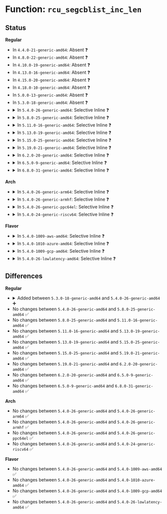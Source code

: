 # Function: <code>rcu_segcblist_inc_len</code>

## Status
<b>Regular</b>
<ul>
<li>
In <code>4.4.0-21-generic-amd64</code>: Absent ❓
</li>
<li>
In <code>4.8.0-22-generic-amd64</code>: Absent ❓
</li>
<li>
In <code>4.10.0-19-generic-amd64</code>: Absent ❓
</li>
<li>
In <code>4.13.0-16-generic-amd64</code>: Absent ❓
</li>
<li>
In <code>4.15.0-20-generic-amd64</code>: Absent ❓
</li>
<li>
In <code>4.18.0-10-generic-amd64</code>: Absent ❓
</li>
<li>
In <code>5.0.0-13-generic-amd64</code>: Absent ❓
</li>
<li>
In <code>5.3.0-18-generic-amd64</code>: Absent ❓
</li>
<li>
<details>
<summary>In <code>5.4.0-26-generic-amd64</code>: Selective Inline ❓</summary>

```c
void rcu_segcblist_inc_len(struct rcu_segcblist * rsclp)
```

```json
{
  "name": "rcu_segcblist_inc_len",
  "collision_type": "Unique Global",
  "inline_type": "Selective",
  "funcs": [
    {
      "addr": 18446744071580070532,
      "name": "rcu_segcblist_inc_len",
      "external": true,
      "loc": "kernel/rcu/rcu_segcblist.c:126",
      "file": "kernel/rcu/rcu_segcblist.c",
      "inline": "not declared, inlined",
      "caller_inline": [
        "kernel/rcu/rcu_segcblist.c:rcu_segcblist_entrain",
        "kernel/rcu/rcu_segcblist.c:rcu_segcblist_enqueue"
      ],
      "caller_func": []
    }
  ],
  "symbols": [
    {
      "addr": 18446744071580070016,
      "name": "rcu_segcblist_inc_len",
      "section": ".text",
      "bind": "STB_GLOBAL",
      "size": 35
    }
  ]
}
```
</details>
</li>
<li>
<details>
<summary>In <code>5.8.0-25-generic-amd64</code>: Selective Inline ❓</summary>

```c
void rcu_segcblist_inc_len(struct rcu_segcblist * rsclp)
```

```json
{
  "name": "rcu_segcblist_inc_len",
  "collision_type": "Unique Global",
  "inline_type": "Selective",
  "funcs": [
    {
      "addr": 18446744071580129300,
      "name": "rcu_segcblist_inc_len",
      "external": true,
      "loc": "kernel/rcu/rcu_segcblist.c:117",
      "file": "kernel/rcu/rcu_segcblist.c",
      "inline": "not declared, inlined",
      "caller_inline": [
        "kernel/rcu/rcu_segcblist.c:rcu_segcblist_entrain",
        "kernel/rcu/rcu_segcblist.c:rcu_segcblist_enqueue"
      ],
      "caller_func": []
    }
  ],
  "symbols": [
    {
      "addr": 18446744071580128864,
      "name": "rcu_segcblist_inc_len",
      "section": ".text",
      "bind": "STB_GLOBAL",
      "size": 35
    }
  ]
}
```
</details>
</li>
<li>
<details>
<summary>In <code>5.11.0-16-generic-amd64</code>: Selective Inline ❓</summary>

```c
void rcu_segcblist_inc_len(struct rcu_segcblist * rsclp)
```

```json
{
  "name": "rcu_segcblist_inc_len",
  "collision_type": "Unique Global",
  "inline_type": "Selective",
  "funcs": [
    {
      "addr": 18446744071580107492,
      "name": "rcu_segcblist_inc_len",
      "external": true,
      "loc": "kernel/rcu/rcu_segcblist.c:117",
      "file": "kernel/rcu/rcu_segcblist.c",
      "inline": "not declared, inlined",
      "caller_inline": [
        "kernel/rcu/rcu_segcblist.c:rcu_segcblist_entrain",
        "kernel/rcu/rcu_segcblist.c:rcu_segcblist_enqueue"
      ],
      "caller_func": []
    }
  ],
  "symbols": [
    {
      "addr": 18446744071580107056,
      "name": "rcu_segcblist_inc_len",
      "section": ".text",
      "bind": "STB_GLOBAL",
      "size": 35
    }
  ]
}
```
</details>
</li>
<li>
<details>
<summary>In <code>5.13.0-19-generic-amd64</code>: Selective Inline ❓</summary>

```c
void rcu_segcblist_inc_len(struct rcu_segcblist * rsclp)
```

```json
{
  "name": "rcu_segcblist_inc_len",
  "collision_type": "Unique Global",
  "inline_type": "Selective",
  "funcs": [
    {
      "addr": 18446744071580111108,
      "name": "rcu_segcblist_inc_len",
      "external": true,
      "loc": "kernel/rcu/rcu_segcblist.c:229",
      "file": "kernel/rcu/rcu_segcblist.c",
      "inline": "not declared, inlined",
      "caller_inline": [
        "kernel/rcu/rcu_segcblist.c:rcu_segcblist_entrain",
        "kernel/rcu/rcu_segcblist.c:rcu_segcblist_enqueue"
      ],
      "caller_func": []
    }
  ],
  "symbols": [
    {
      "addr": 18446744071580110576,
      "name": "rcu_segcblist_inc_len",
      "section": ".text",
      "bind": "STB_GLOBAL",
      "size": 35
    }
  ]
}
```
</details>
</li>
<li>
<details>
<summary>In <code>5.15.0-25-generic-amd64</code>: Selective Inline ❓</summary>

```c
void rcu_segcblist_inc_len(struct rcu_segcblist * rsclp)
```

```json
{
  "name": "rcu_segcblist_inc_len",
  "collision_type": "Unique Global",
  "inline_type": "Selective",
  "funcs": [
    {
      "addr": 18446744071580252429,
      "name": "rcu_segcblist_inc_len",
      "external": true,
      "loc": "kernel/rcu/rcu_segcblist.c:229",
      "file": "kernel/rcu/rcu_segcblist.c",
      "inline": "not declared, inlined",
      "caller_inline": [
        "kernel/rcu/rcu_segcblist.c:rcu_segcblist_entrain",
        "kernel/rcu/rcu_segcblist.c:rcu_segcblist_enqueue"
      ],
      "caller_func": []
    }
  ],
  "symbols": [
    {
      "addr": 18446744071580251888,
      "name": "rcu_segcblist_inc_len",
      "section": ".text",
      "bind": "STB_GLOBAL",
      "size": 35
    }
  ]
}
```
</details>
</li>
<li>
<details>
<summary>In <code>5.19.0-21-generic-amd64</code>: Selective Inline ❓</summary>

```c
void rcu_segcblist_inc_len(struct rcu_segcblist * rsclp)
```

```json
{
  "name": "rcu_segcblist_inc_len",
  "collision_type": "Unique Global",
  "inline_type": "Selective",
  "funcs": [
    {
      "addr": 18446744071580421069,
      "name": "rcu_segcblist_inc_len",
      "external": true,
      "loc": "kernel/rcu/rcu_segcblist.c:229",
      "file": "kernel/rcu/rcu_segcblist.c",
      "inline": "not declared, inlined",
      "caller_inline": [
        "kernel/rcu/rcu_segcblist.c:rcu_segcblist_entrain",
        "kernel/rcu/rcu_segcblist.c:rcu_segcblist_enqueue"
      ],
      "caller_func": []
    }
  ],
  "symbols": [
    {
      "addr": 18446744071580420416,
      "name": "rcu_segcblist_inc_len",
      "section": ".text",
      "bind": "STB_GLOBAL",
      "size": 43
    }
  ]
}
```
</details>
</li>
<li>
<details>
<summary>In <code>6.2.0-20-generic-amd64</code>: Selective Inline ❓</summary>

```c
void rcu_segcblist_inc_len(struct rcu_segcblist * rsclp)
```

```json
{
  "name": "rcu_segcblist_inc_len",
  "collision_type": "Unique Global",
  "inline_type": "Selective",
  "funcs": [
    {
      "addr": 18446744071580660925,
      "name": "rcu_segcblist_inc_len",
      "external": true,
      "loc": "kernel/rcu/rcu_segcblist.c:229",
      "file": "kernel/rcu/rcu_segcblist.c",
      "inline": "not declared, inlined",
      "caller_inline": [
        "kernel/rcu/rcu_segcblist.c:rcu_segcblist_entrain",
        "kernel/rcu/rcu_segcblist.c:rcu_segcblist_enqueue"
      ],
      "caller_func": []
    }
  ],
  "symbols": [
    {
      "addr": 18446744071580660112,
      "name": "rcu_segcblist_inc_len",
      "section": ".text",
      "bind": "STB_GLOBAL",
      "size": 43
    }
  ]
}
```
</details>
</li>
<li>
<details>
<summary>In <code>6.5.0-9-generic-amd64</code>: Selective Inline ❓</summary>

```c
void rcu_segcblist_inc_len(struct rcu_segcblist * rsclp)
```

```json
{
  "name": "rcu_segcblist_inc_len",
  "collision_type": "Unique Global",
  "inline_type": "Selective",
  "funcs": [
    {
      "addr": 18446744071580737117,
      "name": "rcu_segcblist_inc_len",
      "external": true,
      "loc": "kernel/rcu/rcu_segcblist.c:229",
      "file": "kernel/rcu/rcu_segcblist.c",
      "inline": "not declared, inlined",
      "caller_inline": [
        "kernel/rcu/rcu_segcblist.c:rcu_segcblist_entrain",
        "kernel/rcu/rcu_segcblist.c:rcu_segcblist_enqueue"
      ],
      "caller_func": []
    }
  ],
  "symbols": [
    {
      "addr": 18446744071580736304,
      "name": "rcu_segcblist_inc_len",
      "section": ".text",
      "bind": "STB_GLOBAL",
      "size": 43
    }
  ]
}
```
</details>
</li>
<li>
<details>
<summary>In <code>6.8.0-31-generic-amd64</code>: Selective Inline ❓</summary>

```c
void rcu_segcblist_inc_len(struct rcu_segcblist * rsclp)
```

```json
{
  "name": "rcu_segcblist_inc_len",
  "collision_type": "Unique Global",
  "inline_type": "Selective",
  "funcs": [
    {
      "addr": 18446744071580822125,
      "name": "rcu_segcblist_inc_len",
      "external": true,
      "loc": "kernel/rcu/rcu_segcblist.c:229",
      "file": "kernel/rcu/rcu_segcblist.c",
      "inline": "not declared, inlined",
      "caller_inline": [
        "kernel/rcu/rcu_segcblist.c:rcu_segcblist_entrain",
        "kernel/rcu/rcu_segcblist.c:rcu_segcblist_enqueue"
      ],
      "caller_func": [
        "kernel/rcu/tree.c:rcu_nocb_try_bypass",
        "kernel/rcu/tree.c:rcu_nocb_do_flush_bypass"
      ]
    }
  ],
  "symbols": [
    {
      "addr": 18446744071580821344,
      "name": "rcu_segcblist_inc_len",
      "section": ".text",
      "bind": "STB_GLOBAL",
      "size": 23
    }
  ]
}
```
</details>
</li>
</ul>
<b>Arch</b>
<ul>
<li>
<details>
<summary>In <code>5.4.0-26-generic-arm64</code>: Selective Inline ❓</summary>

```c
void rcu_segcblist_inc_len(struct rcu_segcblist * rsclp)
```

```json
{
  "name": "rcu_segcblist_inc_len",
  "collision_type": "Unique Global",
  "inline_type": "Selective",
  "funcs": [
    {
      "addr": 18446603336491283420,
      "name": "rcu_segcblist_inc_len",
      "external": true,
      "loc": "kernel/rcu/rcu_segcblist.c:126",
      "file": "kernel/rcu/rcu_segcblist.c",
      "inline": "not declared, inlined",
      "caller_inline": [
        "kernel/rcu/rcu_segcblist.c:rcu_segcblist_entrain",
        "kernel/rcu/rcu_segcblist.c:rcu_segcblist_enqueue"
      ],
      "caller_func": []
    }
  ],
  "symbols": [
    {
      "addr": 18446603336491282552,
      "name": "rcu_segcblist_inc_len",
      "section": ".text",
      "bind": "STB_GLOBAL",
      "size": 56
    }
  ]
}
```
</details>
</li>
<li>
<details>
<summary>In <code>5.4.0-26-generic-armhf</code>: Selective Inline ❓</summary>

```c
void rcu_segcblist_inc_len(struct rcu_segcblist * rsclp)
```

```json
{
  "name": "rcu_segcblist_inc_len",
  "collision_type": "Unique Global",
  "inline_type": "Selective",
  "funcs": [
    {
      "addr": 3225290508,
      "name": "rcu_segcblist_inc_len",
      "external": true,
      "loc": "kernel/rcu/rcu_segcblist.c:126",
      "file": "kernel/rcu/rcu_segcblist.c",
      "inline": "not declared, inlined",
      "caller_inline": [
        "kernel/rcu/rcu_segcblist.c:rcu_segcblist_entrain",
        "kernel/rcu/rcu_segcblist.c:rcu_segcblist_enqueue"
      ],
      "caller_func": []
    }
  ],
  "symbols": [
    {
      "addr": 3225289708,
      "name": "rcu_segcblist_inc_len",
      "section": ".text",
      "bind": "STB_GLOBAL",
      "size": 44
    }
  ]
}
```
</details>
</li>
<li>
<details>
<summary>In <code>5.4.0-26-generic-ppc64el</code>: Selective Inline ❓</summary>

```c
void rcu_segcblist_inc_len(struct rcu_segcblist * rsclp)
```

```json
{
  "name": "rcu_segcblist_inc_len",
  "collision_type": "Unique Global",
  "inline_type": "Selective",
  "funcs": [
    {
      "addr": 13835058055284188212,
      "name": "rcu_segcblist_inc_len",
      "external": true,
      "loc": "kernel/rcu/rcu_segcblist.c:126",
      "file": "kernel/rcu/rcu_segcblist.c",
      "inline": "not declared, inlined",
      "caller_inline": [
        "kernel/rcu/rcu_segcblist.c:rcu_segcblist_entrain",
        "kernel/rcu/rcu_segcblist.c:rcu_segcblist_enqueue"
      ],
      "caller_func": []
    }
  ],
  "symbols": [
    {
      "addr": 13835058055284187536,
      "name": "rcu_segcblist_inc_len",
      "section": ".text",
      "bind": "STB_GLOBAL",
      "size": 32
    }
  ]
}
```
</details>
</li>
<li>
<details>
<summary>In <code>5.4.0-24-generic-riscv64</code>: Selective Inline ❓</summary>

```c
void rcu_segcblist_inc_len(struct rcu_segcblist * rsclp)
```

```json
{
  "name": "rcu_segcblist_inc_len",
  "collision_type": "Unique Global",
  "inline_type": "Selective",
  "funcs": [
    {
      "addr": 18446743936271800746,
      "name": "rcu_segcblist_inc_len",
      "external": true,
      "loc": "kernel/rcu/rcu_segcblist.c:126",
      "file": "kernel/rcu/rcu_segcblist.c",
      "inline": "not declared, inlined",
      "caller_inline": [
        "kernel/rcu/rcu_segcblist.c:rcu_segcblist_entrain",
        "kernel/rcu/rcu_segcblist.c:rcu_segcblist_enqueue"
      ],
      "caller_func": []
    }
  ],
  "symbols": [
    {
      "addr": 18446743936271800100,
      "name": "rcu_segcblist_inc_len",
      "section": ".text",
      "bind": "STB_GLOBAL",
      "size": 46
    }
  ]
}
```
</details>
</li>
</ul>
<b>Flavor</b>
<ul>
<li>
<details>
<summary>In <code>5.4.0-1009-aws-amd64</code>: Selective Inline ❓</summary>

```c
void rcu_segcblist_inc_len(struct rcu_segcblist * rsclp)
```

```json
{
  "name": "rcu_segcblist_inc_len",
  "collision_type": "Unique Global",
  "inline_type": "Selective",
  "funcs": [
    {
      "addr": 18446744071580039268,
      "name": "rcu_segcblist_inc_len",
      "external": true,
      "loc": "kernel/rcu/rcu_segcblist.c:126",
      "file": "kernel/rcu/rcu_segcblist.c",
      "inline": "not declared, inlined",
      "caller_inline": [
        "kernel/rcu/rcu_segcblist.c:rcu_segcblist_entrain",
        "kernel/rcu/rcu_segcblist.c:rcu_segcblist_enqueue"
      ],
      "caller_func": []
    }
  ],
  "symbols": [
    {
      "addr": 18446744071580038752,
      "name": "rcu_segcblist_inc_len",
      "section": ".text",
      "bind": "STB_GLOBAL",
      "size": 35
    }
  ]
}
```
</details>
</li>
<li>
<details>
<summary>In <code>5.4.0-1010-azure-amd64</code>: Selective Inline ❓</summary>

```c
void rcu_segcblist_inc_len(struct rcu_segcblist * rsclp)
```

```json
{
  "name": "rcu_segcblist_inc_len",
  "collision_type": "Unique Global",
  "inline_type": "Selective",
  "funcs": [
    {
      "addr": 18446744071579984660,
      "name": "rcu_segcblist_inc_len",
      "external": true,
      "loc": "kernel/rcu/rcu_segcblist.c:126",
      "file": "kernel/rcu/rcu_segcblist.c",
      "inline": "not declared, inlined",
      "caller_inline": [
        "kernel/rcu/rcu_segcblist.c:rcu_segcblist_entrain",
        "kernel/rcu/rcu_segcblist.c:rcu_segcblist_enqueue"
      ],
      "caller_func": [
        "kernel/rcu/tree.c:rcu_nocb_do_flush_bypass",
        "kernel/rcu/tree.c:__call_rcu"
      ]
    }
  ],
  "symbols": [
    {
      "addr": 18446744071579984176,
      "name": "rcu_segcblist_inc_len",
      "section": ".text",
      "bind": "STB_GLOBAL",
      "size": 17
    }
  ]
}
```
</details>
</li>
<li>
<details>
<summary>In <code>5.4.0-1009-gcp-amd64</code>: Selective Inline ❓</summary>

```c
void rcu_segcblist_inc_len(struct rcu_segcblist * rsclp)
```

```json
{
  "name": "rcu_segcblist_inc_len",
  "collision_type": "Unique Global",
  "inline_type": "Selective",
  "funcs": [
    {
      "addr": 18446744071580030804,
      "name": "rcu_segcblist_inc_len",
      "external": true,
      "loc": "kernel/rcu/rcu_segcblist.c:126",
      "file": "kernel/rcu/rcu_segcblist.c",
      "inline": "not declared, inlined",
      "caller_inline": [
        "kernel/rcu/rcu_segcblist.c:rcu_segcblist_entrain",
        "kernel/rcu/rcu_segcblist.c:rcu_segcblist_enqueue"
      ],
      "caller_func": []
    }
  ],
  "symbols": [
    {
      "addr": 18446744071580030288,
      "name": "rcu_segcblist_inc_len",
      "section": ".text",
      "bind": "STB_GLOBAL",
      "size": 35
    }
  ]
}
```
</details>
</li>
<li>
<details>
<summary>In <code>5.4.0-26-lowlatency-amd64</code>: Selective Inline ❓</summary>

```c
void rcu_segcblist_inc_len(struct rcu_segcblist * rsclp)
```

```json
{
  "name": "rcu_segcblist_inc_len",
  "collision_type": "Unique Global",
  "inline_type": "Selective",
  "funcs": [
    {
      "addr": 18446744071580081508,
      "name": "rcu_segcblist_inc_len",
      "external": true,
      "loc": "kernel/rcu/rcu_segcblist.c:126",
      "file": "kernel/rcu/rcu_segcblist.c",
      "inline": "not declared, inlined",
      "caller_inline": [
        "kernel/rcu/rcu_segcblist.c:rcu_segcblist_entrain",
        "kernel/rcu/rcu_segcblist.c:rcu_segcblist_enqueue"
      ],
      "caller_func": []
    }
  ],
  "symbols": [
    {
      "addr": 18446744071580080992,
      "name": "rcu_segcblist_inc_len",
      "section": ".text",
      "bind": "STB_GLOBAL",
      "size": 35
    }
  ]
}
```
</details>
</li>
</ul>

## Differences
<b>Regular</b>
<ul>
<li>
<details>
<summary>Added between <code>5.3.0-18-generic-amd64</code> and <code>5.4.0-26-generic-amd64</code> ➕</summary>

```c
void rcu_segcblist_inc_len(struct rcu_segcblist * rsclp)
```
</details>
</li>
<li>
No changes between <code>5.4.0-26-generic-amd64</code> and <code>5.8.0-25-generic-amd64</code> ✅
</li>
<li>
No changes between <code>5.8.0-25-generic-amd64</code> and <code>5.11.0-16-generic-amd64</code> ✅
</li>
<li>
No changes between <code>5.11.0-16-generic-amd64</code> and <code>5.13.0-19-generic-amd64</code> ✅
</li>
<li>
No changes between <code>5.13.0-19-generic-amd64</code> and <code>5.15.0-25-generic-amd64</code> ✅
</li>
<li>
No changes between <code>5.15.0-25-generic-amd64</code> and <code>5.19.0-21-generic-amd64</code> ✅
</li>
<li>
No changes between <code>5.19.0-21-generic-amd64</code> and <code>6.2.0-20-generic-amd64</code> ✅
</li>
<li>
No changes between <code>6.2.0-20-generic-amd64</code> and <code>6.5.0-9-generic-amd64</code> ✅
</li>
<li>
No changes between <code>6.5.0-9-generic-amd64</code> and <code>6.8.0-31-generic-amd64</code> ✅
</li>
</ul>
<b>Arch</b>
<ul>
<li>
No changes between <code>5.4.0-26-generic-amd64</code> and <code>5.4.0-26-generic-arm64</code> ✅
</li>
<li>
No changes between <code>5.4.0-26-generic-amd64</code> and <code>5.4.0-26-generic-armhf</code> ✅
</li>
<li>
No changes between <code>5.4.0-26-generic-amd64</code> and <code>5.4.0-26-generic-ppc64el</code> ✅
</li>
<li>
No changes between <code>5.4.0-26-generic-amd64</code> and <code>5.4.0-24-generic-riscv64</code> ✅
</li>
</ul>
<b>Flavor</b>
<ul>
<li>
No changes between <code>5.4.0-26-generic-amd64</code> and <code>5.4.0-1009-aws-amd64</code> ✅
</li>
<li>
No changes between <code>5.4.0-26-generic-amd64</code> and <code>5.4.0-1010-azure-amd64</code> ✅
</li>
<li>
No changes between <code>5.4.0-26-generic-amd64</code> and <code>5.4.0-1009-gcp-amd64</code> ✅
</li>
<li>
No changes between <code>5.4.0-26-generic-amd64</code> and <code>5.4.0-26-lowlatency-amd64</code> ✅
</li>
</ul>
